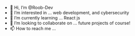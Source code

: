 - 👋 Hi, I’m @Roob-Dev
- 👀 I’m interested in ... web development, and cybersecurity
- 🌱 I’m currently learning ... React js
- 💞️ I’m looking to collaborate on ... future projects of course!
- 📫 How to reach me ... 

<!---
Roob-Dev/Roob-Dev is a ✨ special ✨ repository because its `README.md` (this file) appears on your GitHub profile.
You can click the Preview link to take a look at your changes.
--->
